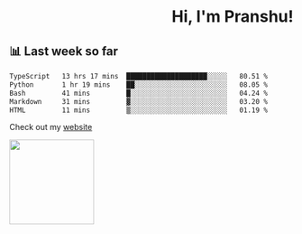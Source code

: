 <div align="right" >
   
   <H1>Hi, I'm Pranshu!</H1>

</div>

## 📊 Last week so far
<!--START_SECTION:waka-->

```txt
TypeScript   13 hrs 17 mins  ████████████████████░░░░░   80.51 %
Python       1 hr 19 mins    ██░░░░░░░░░░░░░░░░░░░░░░░   08.05 %
Bash         41 mins         █░░░░░░░░░░░░░░░░░░░░░░░░   04.24 %
Markdown     31 mins         ▓░░░░░░░░░░░░░░░░░░░░░░░░   03.20 %
HTML         11 mins         ▒░░░░░░░░░░░░░░░░░░░░░░░░   01.19 %
```

<!--END_SECTION:waka-->

Check out my [website](https://pranshu05.vercel.app)

<img align="left" width="150" src="https://user-images.githubusercontent.com/70943732/209951571-93b7afe5-f523-4683-b725-5d94b287e94e.png">

